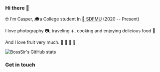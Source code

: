 ### Hi there 👋

 🤓 I'm Casper, 
   🎓a College student In [🏫 SDFMU](https://www.sdfmu.edu.cn) (2020 -- Present)
 
   I love photography 📷, traveling ✈️, cooking and enjoying delicious food 🥘 
 
   And I love fruit very much. 🍎 🍓 🥭 🥝
 
 ![BossSir's GitHub stats](https://github-readme-stats.vercel.app/api?username=BossSir&theme=dark&show_icons=true)
 ### Get in touch
